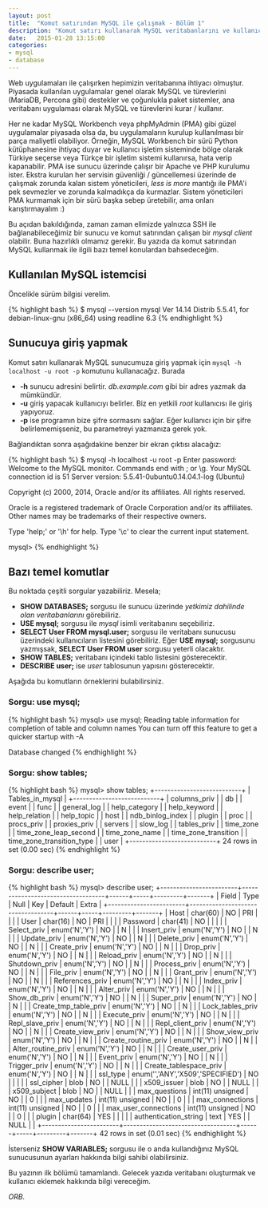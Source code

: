 ```yaml
---
layout: post
title:  "Komut satırından MySQL ile çalışmak - Bölüm 1"
description: "Komut satırı kullanarak MySQL veritabanlarını ve kullanıcılarını yönetmek - bölüm 1"
date:   2015-01-28 13:15:00
categories:
- mysql
- database
---
```


Web uygulamaları ile çalışırken hepimizin veritabanına ihtiyacı olmuştur. Piyasada kullanılan uygulamalar genel olarak MySQL ve türevlerini (MariaDB, Percona gibi)  destekler ve çoğunlukla paket sistemler, ana veritabanı uygulaması olarak MySQL ve türevlerini kurar / kullanır.

Her ne kadar MySQL Workbench veya phpMyAdmin (PMA) gibi güzel uygulamalar piyasada olsa da, bu uygulamaların kurulup kullanılması bir parça maliyetli olabiliyor. Örneğin, MySQL Workbench bir sürü Python kütüphanesine ihtiyaç duyar ve kullanıcı işletim sisteminde bölge olarak Türkiye seçerse veya Türkçe bir işletim sistemi kullanırsa, hata verip kapanabilir. PMA ise sunucu üzerinde çalışır bir Apache ve PHP kurulumu ister. Ekstra kurulan her servisin güvenliği / güncellemesi üzerinde de çalışmak zorunda kalan sistem yöneticileri, *less is more* mantığı ile PMA'i pek sevmezler ve zorunda kalmadıkça da kurmazlar. Sistem yöneticileri PMA kurmamak için bir sürü başka sebep üretebilir, ama onları karıştırmayalım :)

Bu açıdan bakıldığında, zaman zaman elimizde yalnızca SSH ile bağlanabileceğimiz bir sunucu ve komut satırından çalışan bir *mysql client* olabilir. Buna hazırlıklı olmamız gerekir. Bu yazıda da komut satırından MySQL kullanmak ile ilgili bazı temel konulardan bahsedeceğim.

## Kullanılan MySQL istemcisi

Öncelikle sürüm bilgisi verelim.

{% highlight bash %}
$ mysql --version
mysql  Ver 14.14 Distrib 5.5.41, for debian-linux-gnu (x86_64) using readline 6.3
{% endhighlight %}

## Sunucuya giriş yapmak

Komut satırı kullanarak MySQL sunucumuza giriş yapmak için `mysql -h localhost -u root -p` komutunu kullanacağız. Burada

* **-h** sunucu adresini belirtir. *db.example.com* gibi bir adres yazmak da mümkündür.
* **-u** giriş yapacak kullanıcıyı belirler. Biz en yetkili *root* kullanıcısı ile giriş yapıyoruz.
* **-p** ise programın bize şifre sormasını sağlar. Eğer kullanıcı için bir şifre belirlememişseniz, bu parametreyi yazmanıza gerek yok.

Bağlandıktan sonra aşağıdakine benzer bir ekran çıktısı alacağız:

{% highlight bash %}
$ mysql -h localhost -u root -p
Enter password: 
Welcome to the MySQL monitor.  Commands end with ; or \g.
Your MySQL connection id is 51
Server version: 5.5.41-0ubuntu0.14.04.1-log (Ubuntu)

Copyright (c) 2000, 2014, Oracle and/or its affiliates. All rights reserved.

Oracle is a registered trademark of Oracle Corporation and/or its
affiliates. Other names may be trademarks of their respective
owners.

Type 'help;' or '\h' for help. Type '\c' to clear the current input statement.

mysql> 
{% endhighlight %}

## Bazı temel komutlar

Bu noktada çeşitli sorgular yazabiliriz. Mesela;

* **SHOW DATABASES;** sorgusu ile sunucu üzerinde *yetkimiz dahilinde olan veritabanlarını* görebiliriz.
* **USE mysql;** sorgusu ile *mysql* isimli veritabanını seçebiliriz.
* **SELECT User FROM mysql.user;** sorgusu ile veritabanı sunucusu üzerindeki kullanıcıların listesini görebiliriz. Eğer **USE mysql;** sorgusunu yazmışsak, **SELECT User FROM user** sorgusu yeterli olacaktır.
* **SHOW TABLES;** veritabanı içindeki tablo listesini gösterecektir.
* **DESCRIBE user;** ise *user* tablosunun yapısını gösterecektir.

Aşağıda bu komutların örneklerini bulabilirsiniz.

### Sorgu: use mysql;

{% highlight bash %}
mysql> use mysql;
Reading table information for completion of table and column names
You can turn off this feature to get a quicker startup with -A

Database changed
{% endhighlight %}

### Sorgu: show tables;

{% highlight bash %}
mysql> show tables;
+---------------------------+
| Tables_in_mysql           |
+---------------------------+
| columns_priv              |
| db                        |
| event                     |
| func                      |
| general_log               |
| help_category             |
| help_keyword              |
| help_relation             |
| help_topic                |
| host                      |
| ndb_binlog_index          |
| plugin                    |
| proc                      |
| procs_priv                |
| proxies_priv              |
| servers                   |
| slow_log                  |
| tables_priv               |
| time_zone                 |
| time_zone_leap_second     |
| time_zone_name            |
| time_zone_transition      |
| time_zone_transition_type |
| user                      |
+---------------------------+
24 rows in set (0.00 sec)
{% endhighlight %}

### Sorgu: describe user;

{% highlight bash %}
mysql> describe user;
+------------------------+-----------------------------------+------+-----+---------+-------+
| Field                  | Type                              | Null | Key | Default | Extra |
+------------------------+-----------------------------------+------+-----+---------+-------+
| Host                   | char(60)                          | NO   | PRI |         |       |
| User                   | char(16)                          | NO   | PRI |         |       |
| Password               | char(41)                          | NO   |     |         |       |
| Select_priv            | enum('N','Y')                     | NO   |     | N       |       |
| Insert_priv            | enum('N','Y')                     | NO   |     | N       |       |
| Update_priv            | enum('N','Y')                     | NO   |     | N       |       |
| Delete_priv            | enum('N','Y')                     | NO   |     | N       |       |
| Create_priv            | enum('N','Y')                     | NO   |     | N       |       |
| Drop_priv              | enum('N','Y')                     | NO   |     | N       |       |
| Reload_priv            | enum('N','Y')                     | NO   |     | N       |       |
| Shutdown_priv          | enum('N','Y')                     | NO   |     | N       |       |
| Process_priv           | enum('N','Y')                     | NO   |     | N       |       |
| File_priv              | enum('N','Y')                     | NO   |     | N       |       |
| Grant_priv             | enum('N','Y')                     | NO   |     | N       |       |
| References_priv        | enum('N','Y')                     | NO   |     | N       |       |
| Index_priv             | enum('N','Y')                     | NO   |     | N       |       |
| Alter_priv             | enum('N','Y')                     | NO   |     | N       |       |
| Show_db_priv           | enum('N','Y')                     | NO   |     | N       |       |
| Super_priv             | enum('N','Y')                     | NO   |     | N       |       |
| Create_tmp_table_priv  | enum('N','Y')                     | NO   |     | N       |       |
| Lock_tables_priv       | enum('N','Y')                     | NO   |     | N       |       |
| Execute_priv           | enum('N','Y')                     | NO   |     | N       |       |
| Repl_slave_priv        | enum('N','Y')                     | NO   |     | N       |       |
| Repl_client_priv       | enum('N','Y')                     | NO   |     | N       |       |
| Create_view_priv       | enum('N','Y')                     | NO   |     | N       |       |
| Show_view_priv         | enum('N','Y')                     | NO   |     | N       |       |
| Create_routine_priv    | enum('N','Y')                     | NO   |     | N       |       |
| Alter_routine_priv     | enum('N','Y')                     | NO   |     | N       |       |
| Create_user_priv       | enum('N','Y')                     | NO   |     | N       |       |
| Event_priv             | enum('N','Y')                     | NO   |     | N       |       |
| Trigger_priv           | enum('N','Y')                     | NO   |     | N       |       |
| Create_tablespace_priv | enum('N','Y')                     | NO   |     | N       |       |
| ssl_type               | enum('','ANY','X509','SPECIFIED') | NO   |     |         |       |
| ssl_cipher             | blob                              | NO   |     | NULL    |       |
| x509_issuer            | blob                              | NO   |     | NULL    |       |
| x509_subject           | blob                              | NO   |     | NULL    |       |
| max_questions          | int(11) unsigned                  | NO   |     | 0       |       |
| max_updates            | int(11) unsigned                  | NO   |     | 0       |       |
| max_connections        | int(11) unsigned                  | NO   |     | 0       |       |
| max_user_connections   | int(11) unsigned                  | NO   |     | 0       |       |
| plugin                 | char(64)                          | YES  |     |         |       |
| authentication_string  | text                              | YES  |     | NULL    |       |
+------------------------+-----------------------------------+------+-----+---------+-------+
42 rows in set (0.01 sec)
{% endhighlight %}

İsterseniz **SHOW VARIABLES;** sorgusu ile o anda kullandığınız MySQL sunucusunun ayarları hakkında bilgi sahibi olabilirsiniz.

Bu yazının ilk bölümü tamamlandı. Gelecek yazıda veritabanı oluşturmak ve kullanıcı eklemek hakkında bilgi vereceğim.

*ORB.*
